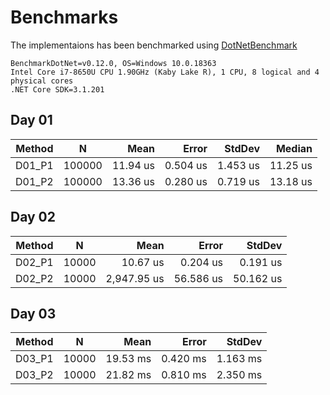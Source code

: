 # Benchmarks
The implementaions has been benchmarked using [DotNetBenchmark](https://github.com/dotnet/BenchmarkDotNet)

```
BenchmarkDotNet=v0.12.0, OS=Windows 10.0.18363
Intel Core i7-8650U CPU 1.90GHz (Kaby Lake R), 1 CPU, 8 logical and 4 physical cores
.NET Core SDK=3.1.201
```

## Day 01
| Method |      N |     Mean |    Error |   StdDev |   Median |
|------- |------- |---------:|---------:|---------:|---------:|
| D01_P1 | 100000 | 11.94 us | 0.504 us | 1.453 us | 11.25 us |
| D01_P2 | 100000 | 13.36 us | 0.280 us | 0.719 us | 13.18 us |

## Day 02
| Method |     N |        Mean |     Error |    StdDev |
|------- |------ |------------:|----------:|----------:|
| D02_P1 | 10000 |    10.67 us |  0.204 us |  0.191 us |
| D02_P2 | 10000 | 2,947.95 us | 56.586 us | 50.162 us |

## Day 03
| Method |     N |     Mean |    Error |   StdDev |
|------- |------ |---------:|---------:|---------:|
| D03_P1 | 10000 | 19.53 ms | 0.420 ms | 1.163 ms |
| D03_P2 | 10000 | 21.82 ms | 0.810 ms | 2.350 ms |